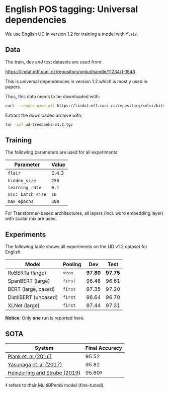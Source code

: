 # English POS tagging: Universal dependencies

We use English UD in version 1.2 for training a model with `flair`.

## Data

The train, dev and test datasets are used from:

<https://lindat.mff.cuni.cz/repository/xmlui/handle/11234/1-1548>

This is universal dependencies in version 1.2 which is mostly used in papers.


Thus, this data needs to be downloaded with:

```bash
curl --remote-name-all https://lindat.mff.cuni.cz/repository/xmlui/bitstream/handle/11234/1-1548{/ud-treebanks-v1.2.tgz}
```

Extract the downloaded archive with:

```bash
tar -xzf ud-treebanks-v1.2.tgz
```

## Training

The following parameters are used for all experiments:

| Parameter              | Value
| ---------------------- | -----
| `flair`                | 0.4.3
| `hidden_size`          | `256`
| `learning_rate`        | `0.1`
| `mini_batch_size`      | `16`
| `max_epochs`           | `500`

For Transformer-based architectures, all layers (incl. word embedding layer)
with scalar mix are used.

## Experiments

The following table shows all experiments on the UD v1.2 dataset for English.

| Model                                      | Pooling      | Dev       | Test
| ------------------------------------------ | ------------ | --------- | ---------
| RoBERTa (large)                            | `mean`       | **97.80** | **97.75**
| SpanBERT (large)                           | `first`      | 96.48     | 96.61
| BERT (large, cased)                        | `first`      | 97.35     | 97.20
| DistilBERT (uncased)                       | `first`      | 96.64     | 96.70
| XLNet (large)                              | `first`      | 97.44     | 97.31

**Notice**: Only **one** run is reported here.

## SOTA

| System                                                            | Final Accuracy
| ----------------------------------------------------------------- | -------------
| [Plank et. al (2016)](https://arxiv.org/abs/1604.05529)           | 95.52
| [Yasunaga et. al (2017)](https://arxiv.org/abs/1711.04903)        | 95.82
| [Heinzerling and Strube (2019)](https://arxiv.org/abs/1906.01569) | 95.60‡

‡ refers to their MultiBPemb model (fine-tuned).
